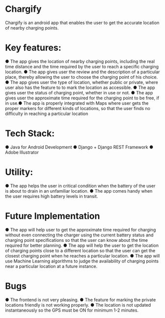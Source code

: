 # Chargify
Chargify is an android app that enables the user to get the accurate location of nearby charging points.
# Key features:
● The app gives the location of nearby charging points, including the real time
distance and the time required by the user to reach a specific charging
location.
● The app gives user the review and the description of a particular place,
thereby allowing the user to choose the charging point of his choice.
● The app gives user the type of location, whether public or private, where user
also has the feature to to mark the location as accessible.
● The app gives user the status of charging point, whether in use or not.
● The app gives user the approximate time required for the charging point to be
free, if in use.● The app is properly integrated with Maps where user gets the proper markers
for different kinds of locations, so that the user finds no difficulty in reaching a
particular location
# Tech Stack:
● Java for Android Development
● Django + Django REST Framework
● Adobe Illustrator
# Utility:
● The app helps the user in critical condition when the battery of the user is
about to drain in an unfamiliar location.
● The app comes handy when the user requires high battery levels in transit.
# Future Implementation
● The app will help user to get the approximate time required for charging
without even connecting the charger using the current battery status and
charging point specifications so that the user can know about the time
required for better planning.
● The app will help the user to get the location of charging points close to a
different location so that the user can get the closest charging point when he
reaches a particular location.
● The app will use Machine Learning algorithms to judge the availability of
charging points near a particular location at a future instance.
# Bugs
● The frontend is not very pleasing.
● The feature for marking the private locations friendly is not working properly.
● The location is not updated instantaneously so the GPS must be ON for
minimum 1-2 minutes.
